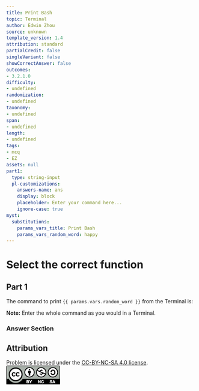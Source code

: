 ```yaml
---
title: Print Bash
topic: Terminal
author: Edwin Zhou
source: unknown
template_version: 1.4
attribution: standard
partialCredit: false
singleVariant: false
showCorrectAnswer: false
outcomes:
- 3.2.1.0
difficulty:
- undefined
randomization:
- undefined
taxonomy:
- undefined
span:
- undefined
length:
- undefined
tags:
- mcq
- EZ
assets: null
part1:
  type: string-input
  pl-customizations:
    answers-name: ans
    display: block
    placeholder: Enter your command here...
    ignore-case: true
myst:
  substitutions:
    params_vars_title: Print Bash
    params_vars_random_word: happy
---
```

# Select the correct function

## Part 1

The command to print `{{ params.vars.random_word }}` from the Terminal is:

**Note:** Enter the whole command as you would in a Terminal.

### Answer Section

## Attribution

Problem is licensed under the [CC-BY-NC-SA 4.0 license](https://creativecommons.org/licenses/by-nc-sa/4.0/).<br> ![The Creative Commons 4.0 license requiring attribution-BY, non-commercial-NC, and share-alike-SA license.](https://raw.githubusercontent.com/firasm/bits/master/by-nc-sa.png)